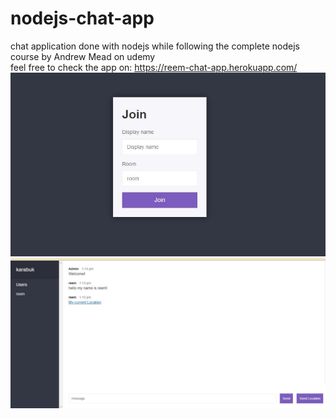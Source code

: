 # nodejs-chat-app
chat application done with nodejs while following the complete nodejs course by Andrew Mead on udemy
<br/> feel free to check the app on: https://reem-chat-app.herokuapp.com/
![website-photo](https://github.com/ramroming/nodejs-chat-app/blob/master/website-image.JPG)
![wesbite-image2](https://github.com/ramroming/nodejs-chat-app/blob/master/website-image2.JPG)
